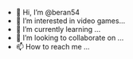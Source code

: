 - 👋 Hi, I’m @beran54
- 👀 I’m interested in video games...
- 🌱 I’m currently learning ...
- 💞️ I’m looking to collaborate on ...
- 📫 How to reach me ...

<!---
beran54/beran54 is a ✨ special ✨ repository because its `README.md` (this file) appears on your GitHub profile.
You can click the Preview link to take a look at your changes.
--->
